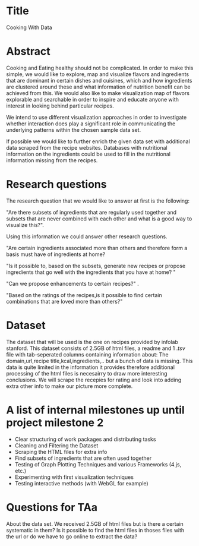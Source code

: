 # Title
Cooking With Data

# Abstract
Cooking and Eating healthy should not be complicated. In order to make this simple, we would like to explore, map and visualize flavors and ingredients that are dominant in certain dishes and cuisines, which and how ingredients are clustered around these and what information of nutrition benefit can be achieved from this. We would also like to make visualization map of flavors explorable and searchable in order to inspire and educate anyone with interest in looking behind particular recipes. 

 We intend to use different visualization approaches in order to investigate whether interaction does play a significant role in communicating the underlying patterns within the chosen sample data set.

If possible we would like to further enrich the given data set with additional data scraped from the recipe websites. Databases with nutritional information on the ingredients could be used to fill in the nutritional information missing from the recipes.



# Research questions
The  research question that we would like to answer at first is the following: 

"Are there subsets of ingredients that are regularly used together and subsets that are never combined with each other and what is a good way to visualize this?". 

Using this information we could answer other research questions. 


"Are certain ingredients associated more than others and therefore form a basis must have of ingredients at home?   


"Is it possible to, based on the subsets, generate new recipes or propose ingredients that go well with the ingredients that you have at home? "

"Can we propose enhancements to certain recipes?" . 

"Based on the ratings of the recipes,is it possible to find certain combinations that are loved more than others?" 

# Dataset
The dataset that will be used is the one on recipes provided by infolab stanford. This dataset consists of 2.5GB of html files, a readme and 1 $.tsv$ file with tab-seperated columns containing information about: The domain,url,recipe title,kcal,ingredients,.. but a bunch of data is missing. This data is quite limited in the information it provides therefore additional processing of the html files is necesairry to draw more interesting conclusions. We will scrape the recepies for rating and look into adding extra other info to make our picture more complete. 

# A list of internal milestones up until project milestone 2

-	Clear structuring of work packages and distributing tasks
-	Cleaning and Filtering the Dataset
-	Scraping the HTML files for extra info
-	Find subsets of ingredients that are often used together
-	Testing of Graph Plotting Techniques and various Frameworks (4.js, 		etc.)
-	Experimenting with first visualization techniques
-	Testing interactive methods (with WebGL for example)
# Questions for TAa
About the data set. We received 2.5GB of html files but is there a certain systematic in them? Is it possible to find the html files in thoses files with the url or do we have to go online to extract the data? 